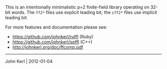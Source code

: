 This is an intentionally minimalistic p=2 finite-field library operating on
32-bit words.  The `ff2*` files use explicit leading bit; the `iff2*` files use
implicit leading bit.

For more features and documentation please see:

* https://github.com/johnkerl/ruffl (Ruby)
* https://github.com/johnkerl/spffl (C++)
* http://johnkerl.org/doc/ffcomp.pdf

----------------------------------------------------------------

John Kerl | 2012-01-04

